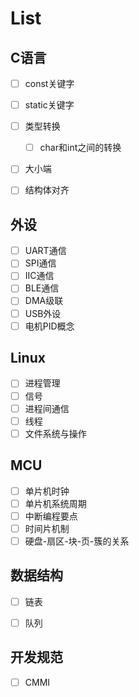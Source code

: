 # List

## C语言

- [ ] const关键字

- [ ] static关键字

- [ ] 类型转换
	- [ ] char和int之间的转换
	
- [ ] 大小端

- [ ] 结构体对齐

	

## 外设

- [ ] UART通信
- [ ] SPI通信
- [ ] IIC通信
- [ ] BLE通信
- [ ] DMA级联
- [ ] USB外设
- [ ] 电机PID概念

## Linux

- [ ] 进程管理
- [ ] 信号
- [ ] 进程间通信
- [ ] 线程
- [ ] 文件系统与操作

## MCU

- [ ] 单片机时钟
- [ ] 单片机系统周期
- [ ] 中断编程要点
- [ ] 时间片机制
- [ ] 硬盘-扇区-块-页-簇的关系

## 数据结构

- [ ] 链表

- [ ] 队列

	

## 开发规范

- [ ] CMMI